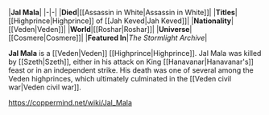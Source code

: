 |**Jal Mala**|
|-|-|
|**Died**|[[Assassin in White\|Assassin in White]]|
|**Titles**|[[Highprince\|Highprince]] of [[Jah Keved\|Jah Keved]]|
|**Nationality**|[[Veden\|Veden]]|
|**World**|[[Roshar\|Roshar]]|
|**Universe**|[[Cosmere\|Cosmere]]|
|**Featured In**|*The Stormlight Archive*|

**Jal Mala** is a [[Veden\|Veden]] [[Highprince\|Highprince]].
Jal Mala was killed by [[Szeth\|Szeth]], either in his attack on King [[Hanavanar\|Hanavanar's]] feast or in an independent strike. His death was one of several among the Veden highprinces, which ultimately culminated in the [[Veden civil war\|Veden civil war]].



https://coppermind.net/wiki/Jal_Mala